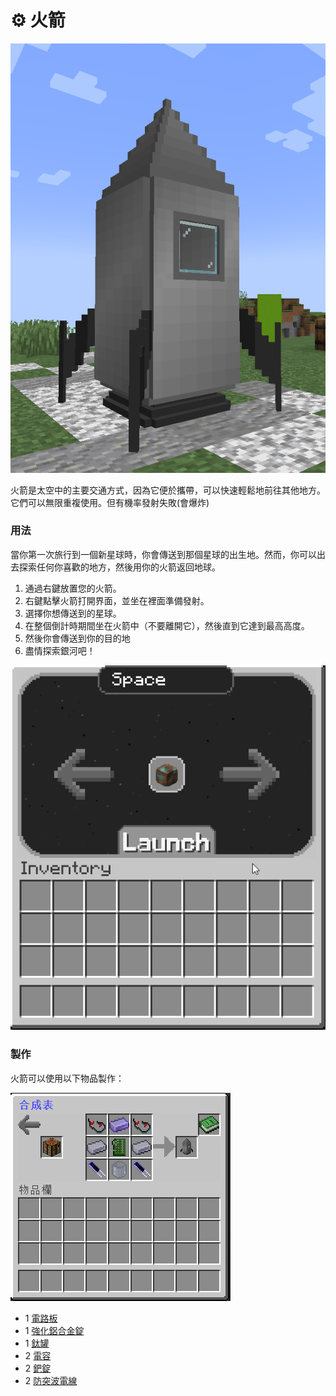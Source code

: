 # ⚙ 火箭

![](<../.gitbook/assets/image (223) (1) (1).png>)

火箭是太空中的主要交通方式，因為它便於攜帶，可以快速輕鬆地前往其他地方。它們可以無限重複使用。但有機率發射失敗(會爆炸)

### 用法

當你第一次旅行到一個新星球時，你會傳送到那個星球的出生地。然而，你可以出去探索任何你喜歡的地方，然後用你的火箭返回地球。

1. 通過右鍵放置您的火箭。
2. 右鍵點擊火箭打開界面，並坐在裡面準備發射。
3. 選擇你想傳送到的星球。
4. 在整個倒計時期間坐在火箭中（不要離開它），然後直到它達到最高高度。
5. 然後你會傳送到你的目的地
6. 盡情探索銀河吧！

![](../.gitbook/assets/1.gif)

### 製作

火箭可以使用以下物品製作：

![](<../.gitbook/assets/image (207).png>)

* 1 [電路板](Circuit-Board.md)
* 1 [強化鋁合金錠](reinforced-aluminium-alloy-ingot.md)
* 1 [鈦罐](Titanium-Can.md)
* 2 [電容](Capacitor.md)
* 2 [鈀錠](Palladium-Ingot.md)
* 2 [防突波電線](Surge-Proof-Wire.md)
